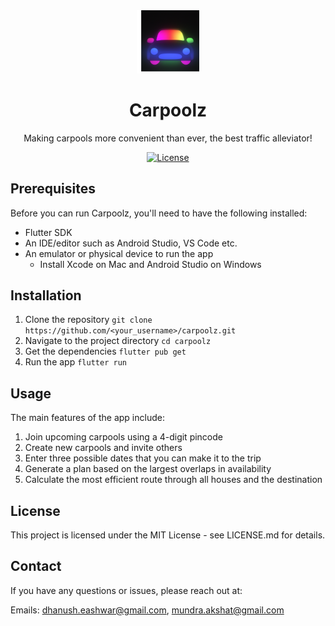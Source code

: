 <div align=center>
<img src="https://github.com/dhanushe/UberHackathon-Submission/blob/8701091ce13a3f785250162c4baaa091ee787bb6/AppIcon.png" width="20%"/>

# Carpoolz
Making carpools more convenient than ever, the best traffic alleviator!

[![License](https://img.shields.io/cocoapods/l/AudioKit)](https://github.com/AudioKit/AudioKit/blob/main/LICENSE)

</div>

## Prerequisites
Before you can run Carpoolz, you'll need to have the following installed:

- Flutter SDK
- An IDE/editor such as Android Studio, VS Code etc.
- An emulator or physical device to run the app
  - Install Xcode on Mac and Android Studio on Windows

## Installation
1. Clone the repository
```git clone https://github.com/<your_username>/carpoolz.git```
2. Navigate to the project directory
```cd carpoolz```
3. Get the dependencies
```flutter pub get```
4. Run the app
```flutter run```

## Usage
The main features of the app include:

1. Join upcoming carpools using a 4-digit pincode
2. Create new carpools and invite others
3. Enter three possible dates that you can make it to the trip
4. Generate a plan based on the largest overlaps in availability
5. Calculate the most efficient route through all houses and the destination


## License
This project is licensed under the MIT License - see LICENSE.md for details.

## Contact
If you have any questions or issues, please reach out at:

Emails: dhanush.eashwar@gmail.com, mundra.akshat@gmail.com
